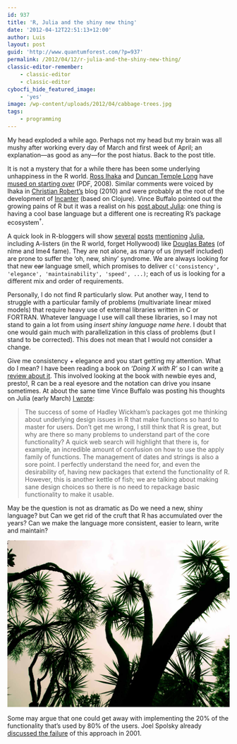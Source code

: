 ```yaml
---
id: 937
title: 'R, Julia and the shiny new thing'
date: '2012-04-12T22:51:13+12:00'
author: Luis
layout: post
guid: 'http://www.quantumforest.com/?p=937'
permalink: /2012/04/12/r-julia-and-the-shiny-new-thing/
classic-editor-remember:
    - classic-editor
    - classic-editor
cybocfi_hide_featured_image:
    - 'yes'
image: /wp-content/uploads/2012/04/cabbage-trees.jpg
tags:
    - programming
---
```


My head exploded a while ago. Perhaps not my head but my brain was all mushy after working every day of March and first week of April; an explanation—as good as any—for the post hiatus. Back to the post title.

It is not a mystery that for a while there has been some underlying unhappiness in the R world. [Ross Ihaka](http://www.stat.auckland.ac.nz/~ihaka/) and [Duncan Temple Long](http://www.stat.ucdavis.edu/~duncan/) have [mused on starting over](http://www.stat.auckland.ac.nz/~ihaka/downloads/Compstat-2008.pdf) (PDF, 2008). Similar comments were voiced by Ihaka in [Christian Robert’s](http://xianblog.wordpress.com/2010/09/13/simply-start-over-and-build-something-better/) blog (2010) and were probably at the root of the development of [Incanter](http://incanter.org/) (based on Clojure). Vince Buffalo pointed out the growing pains of R but it was a realist on his [post about Julia](http://vincebuffalo.org/2012/03/07/thoughts-on-julia.html): one thing is having a cool base language but a different one is recreating R’s package ecosystem<sup>†</sup>.

A quick look in R-bloggers will show [several](http://www.johnmyleswhite.com/notebook/2012/04/09/comparing-julia-and-rs-vocabularies/) [posts](http://dmbates.blogspot.com/2012/04/r-programmer-looks-at-julia.html) [mentioning](http://www.johnmyleswhite.com/notebook/2012/04/04/simulated-annealing-in-julia/) [Julia](http://julialang.org/), including A-listers (in the R world, forget Hollywood) like [Douglas Bates](http://dmbates.blogspot.com) (of nlme and lme4 fame). They are not alone, as many of us (myself included) are prone to suffer the ‘oh, new, shiny’ syndrome. We are always looking for that new <span style="text-decoration: line-through;">car</span> language smell, which promises to deliver `c('consistency', 'elegance', 'maintainability', 'speed', ...)`; each of us is looking for a different mix and order of requirements.

Personally, I do not find R particularly slow. Put another way, I tend to struggle with a particular family of problems (multivariate linear mixed models) that require heavy use of external libraries written in C or FORTRAN. Whatever language I use will call these libraries, so I may not stand to gain a lot from using *insert shiny language name here*. I doubt that one would gain much with parallelization in this class of problems (but I stand to be corrected). This does not mean that I would not consider a change.

Give me consistency + elegance and you start getting my attention. What do I mean? I have been reading a book on *‘Doing X with R’* so I can write [a review about it](/2012/05/30/review-forest-analytics-with-r-an-introduction). This involved looking at the book with newbie eyes and, presto!, R can be a real eyesore and the notation can drive you insane sometimes. At about the same time Vince Buffalo was posting his thoughts on Julia (early March) [I wrote](/2012/03/08/early-march-flotsam/):

> The success of some of Hadley Wickham’s packages got me thinking about underlying design issues in R that make functions so hard to master for users. Don’t get me wrong, I still think that R is great, but why are there so many problems to understand part of the core functionality? A quick web search will highlight that there is, for example, an incredible amount of confusion on how to use the apply family of functions. The management of dates and strings is also a sore point. I perfectly understand the need for, and even the desirability of, having new packages that extend the functionality of R. However, this is another kettle of fish; we are talking about making sane design choices so there is no need to repackage basic functionality to make it usable.

May be the question is not as dramatic as Do we need a new, shiny language? but Can we get rid of the cruft that R has accumulated over the years? Can we make the language more consistent, easier to learn, write and maintain?

![Cabbage trees or mushy brain?](/assets/images/cabbage-trees.jpg)

Some may argue that one could get away with implementing the 20% of the functionality that’s used by 80% of the users. Joel Spolsky already [discussed the failure](http://www.joelonsoftware.com/articles/fog0000000020.html) of this approach in 2001.